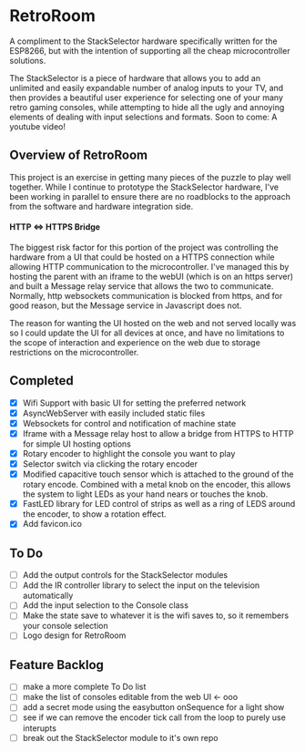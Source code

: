 # RetroRoom

A compliment to the StackSelector hardware specifically written for the ESP8266, but with the intention of supporting all the cheap microcontroller solutions.

The StackSelector is a piece of hardware that allows you to add an unlimited and easily expandable number of analog inputs to your TV, and then provides a beautiful user experience for selecting one of your many retro gaming consoles,  while attempting to hide all the ugly and annoying elements of dealing with input selections and formats. Soon to come: A youtube video!

## Overview of RetroRoom

This project is an exercise in getting many pieces of the puzzle to play well together. While I continue to prototype the StackSelector hardware, I've been working in parallel to ensure there are no roadblocks to the approach from the software and hardware integration side.

#### HTTP ⇔ HTTPS Bridge

The biggest risk factor for this portion of the project was controlling the hardware from a UI that could be hosted on a HTTPS connection while allowing HTTP communication to the microcontroller. I've managed this by hosting the parent with an iframe to the webUI (which is on an https server) and built a Message relay service that allows the two to communicate. Normally, http websockets communication is blocked from https, and for good reason, but the Message service in Javascript does not.

The reason for wanting the UI hosted on the web and not served locally was so I could update the UI for all devices at once, and have no limitations to the scope of interaction and experience on the web due to storage restrictions on the microcontroller.

## Completed

- [x] Wifi Support with basic UI for setting the preferred network
- [x] AsyncWebServer with easily included static files
- [x] Websockets for control and notification of machine state
- [x] Iframe with a Message relay host to allow a bridge from HTTPS to HTTP for simple UI hosting options
- [x] Rotary encoder to highlight the console you want to play
- [x] Selector switch via clicking the rotary encoder
- [x] Modified capacitive touch sensor which is attached to the ground of the rotary encode. Combined with a metal knob on the encoder, this allows the system to light LEDs as your hand nears or touches the knob.
- [x] FastLED library for LED control of strips as well as a ring of LEDS around the encoder, to show a rotation effect.
- [x] Add favicon.ico

## To Do

- [ ] Add the output controls for the StackSelector modules
- [ ] Add the IR controller library to select the input on the television automatically
- [ ] Add the input selection to the Console class
- [ ] Make the state save to whatever it is the wifi saves to, so it remembers your console selection
- [ ] Logo design for RetroRoom

## Feature Backlog
- [ ] make a more complete To Do list
- [ ] make the list of consoles editable from the web UI <- ooo
- [ ] add a secret mode using the easybutton onSequence for a light show
- [ ] see if we can remove the encoder tick call from the loop to purely use interupts
- [ ] break out the StackSelector module to it's own repo
